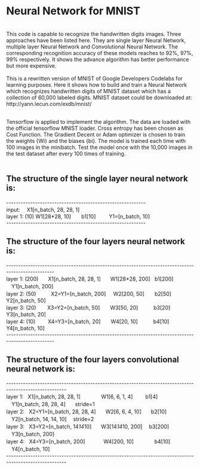 #                    Neural Network for MNIST  
<br>
	This code is capable to recognize the handwritten digits images. Three approaches have been listed here. They are single layer Neural Network, multiple layer Neural Network and Convolutional Neural Network. The corresponding recognition accuracy of these models reaches to 92%, 97%, 99% respectively. It shows the advance algorithm has better performance but more expensive. <br><br>
	This is a rewritten version of MNIST of Google Developers Codelabs for learning purposes. Here it shows how to build and train a Neural Network which recognizes handwritten digits of MNIST dataset which has a collection of 60,000 labeled digits. MNIST dataset could be downloaded at: http://yann.lecun.com/exdb/mnist/  <br><br>

Tensorflow is applied to implement the algorithm. The data are loaded with the official tensorflow MNIST loader. Cross entropy has been chosen as Cost Function. The Gradient Decent or Adam optimizer is chosen to train the weights {Wi} and the biases {bi}. The model is trained each time with 100 images in the minibatch. Test the model once with the 10,000 images in the test dataset after every 100 times of training. <br><br>

	
	

## The structure of the single layer neural network is:<br>
----------------------------------------------------------<br>
input: 　X1[n_batch, 28, 28, 1]    <br>
layer 1: (10)  W1[28*28, 10]        b1[10]         Y1=[n_batch, 10]         <softmax><br>
----------------------------------------------------------<br>


## The structure of the four layers neural network is:<br>
--------------------------------------------------------------------------------------------------<br>
layer 1: (200)    　X1[n_batch, 28, 28, 1]    　W1[28*28, 200]    b1[200]     　Y1[n_batch, 200]      <sigmoid><br>
layer 2: (50)    　　X2=Y1=[n_batch, 200]      W2[200, 50]       b2[50]      Y2[n_batch, 50]       <sigmoid><br>
layer 3: (20)    　X3=Y2=[n_batch, 50]       W3[50, 20]        　b3[20]      Y3[n_batch, 20]       <sigmoid><br>
layer 4: (10)     　X4=Y3=[n_batch, 20]       W4[20, 10]        　b4[10]      Y4[n_batch, 10]       <softmax><br>
--------------------------------------------------------------------------------------------------<br>
## The structure of the four layers convolutional neural network is:<br>
-------------------------------------------------------------------------------------------------------<br>
	layer 1:    X1[n_batch, 28, 28, 1]       　　W1[6, 6, 1, 4]     　b1[4]    　Y1[n_batch, 28, 28, 4]   　stride=1   　<CNN><br>
	layer 2:    X2=Y1=[n_batch, 28, 28, 4]   　W2[6, 6, 4, 10]    　b2[10]   　Y2[n_batch, 14, 14, 10]  　stride=2   　<CNN><br>
	layer 3:    X3=Y2=[n_batch, 14*14*10]    　W3[14*14*10, 200]  　b3[200]  　Y3[n_batch, 200]                    　　<Relu><br>
	layer 4:    X4=Y3=[n_batch, 200]         　W4[200, 10]        　　b4[10]   　Y4[n_batch, 10]                     　　<softmax><br>
-------------------------------------------------------------------------------------------------------<br>
	
